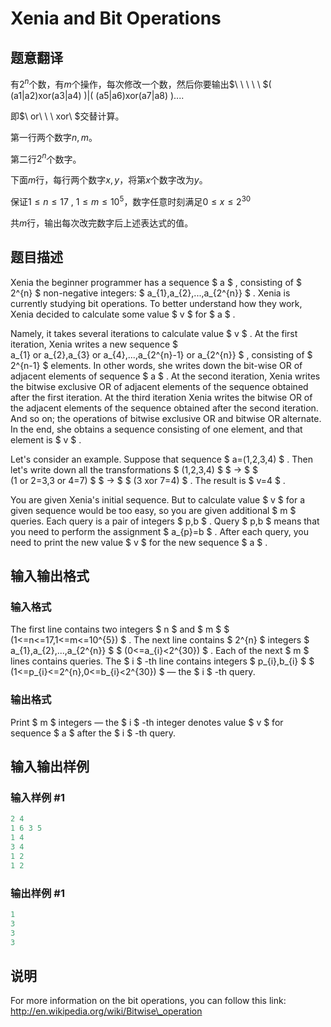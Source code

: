 # Xenia and Bit Operations

## 题意翻译

有$2^n$个数，有$m$个操作，每次修改一个数，然后你要输出$\ \ \ \ \ $( (a1|a2)xor(a3|a4) )|( (a5|a6)xor(a7|a8) )....

即$\ or\ \ \ xor\ $交替计算。

第一行两个数字$n,m$。

第二行$2^n$个数字。

下面$m$行，每行两个数字$x,y$，将第$x$个数字改为$y$。

保证$1\le n \le 17\ , \ 1\le m \le 10^5$，数字任意时刻满足$0\le x \le 2^{30}$

共$m$行，输出每次改完数字后上述表达式的值。

## 题目描述

Xenia the beginner programmer has a sequence $ a $ , consisting of $ 2^{n} $ non-negative integers: $ a_{1},a_{2},...,a_{2^{n}} $ . Xenia is currently studying bit operations. To better understand how they work, Xenia decided to calculate some value $ v $ for $ a $ .

Namely, it takes several iterations to calculate value $ v $ . At the first iteration, Xenia writes a new sequence $ a_{1} or a_{2},a_{3} or a_{4},...,a_{2^{n}-1} or a_{2^{n}} $ , consisting of $ 2^{n-1} $ elements. In other words, she writes down the bit-wise OR of adjacent elements of sequence $ a $ . At the second iteration, Xenia writes the bitwise exclusive OR of adjacent elements of the sequence obtained after the first iteration. At the third iteration Xenia writes the bitwise OR of the adjacent elements of the sequence obtained after the second iteration. And so on; the operations of bitwise exclusive OR and bitwise OR alternate. In the end, she obtains a sequence consisting of one element, and that element is $ v $ .

Let's consider an example. Suppose that sequence $ a=(1,2,3,4) $ . Then let's write down all the transformations $ (1,2,3,4) $ $ → $ $ (1 or 2=3,3 or 4=7) $ $ → $ $ (3 xor 7=4) $ . The result is $ v=4 $ .

You are given Xenia's initial sequence. But to calculate value $ v $ for a given sequence would be too easy, so you are given additional $ m $ queries. Each query is a pair of integers $ p,b $ . Query $ p,b $ means that you need to perform the assignment $ a_{p}=b $ . After each query, you need to print the new value $ v $ for the new sequence $ a $ .

## 输入输出格式

### 输入格式

The first line contains two integers $ n $ and $ m $ $ (1<=n<=17,1<=m<=10^{5}) $ . The next line contains $ 2^{n} $ integers $ a_{1},a_{2},...,a_{2^{n}} $ $ (0<=a_{i}&lt;2^{30}) $ . Each of the next $ m $ lines contains queries. The $ i $ -th line contains integers $ p_{i},b_{i} $ $ (1<=p_{i}<=2^{n},0<=b_{i}&lt;2^{30}) $ — the $ i $ -th query.

### 输出格式

Print $ m $ integers — the $ i $ -th integer denotes value $ v $ for sequence $ a $ after the $ i $ -th query.

## 输入输出样例

### 输入样例 #1

```cpp
2 4
1 6 3 5
1 4
3 4
1 2
1 2

```
### 输出样例 #1

```cpp
1
3
3
3

```
## 说明

For more information on the bit operations, you can follow this link: http://en.wikipedia.org/wiki/Bitwise\_operation

